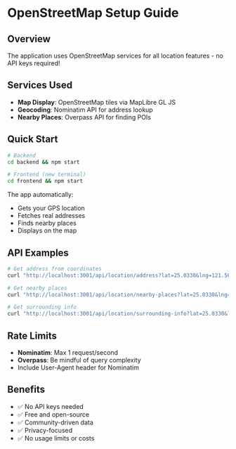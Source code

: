 # OpenStreetMap Setup Guide

## Overview
The application uses OpenStreetMap services for all location features - no API keys required!

## Services Used
- **Map Display**: OpenStreetMap tiles via MapLibre GL JS
- **Geocoding**: Nominatim API for address lookup
- **Nearby Places**: Overpass API for finding POIs

## Quick Start
```bash
# Backend
cd backend && npm start

# Frontend (new terminal)
cd frontend && npm start
```

The app automatically:
- Gets your GPS location
- Fetches real addresses
- Finds nearby places
- Displays on the map

## API Examples

```bash
# Get address from coordinates
curl "http://localhost:3001/api/location/address?lat=25.0330&lng=121.5654"

# Get nearby places
curl "http://localhost:3001/api/location/nearby-places?lat=25.0330&lng=121.5654&category=restaurant"

# Get surrounding info
curl "http://localhost:3001/api/location/surrounding-info?lat=25.0330&lng=121.5654"
```

## Rate Limits
- **Nominatim**: Max 1 request/second
- **Overpass**: Be mindful of query complexity
- Include User-Agent header for Nominatim

## Benefits
- ✅ No API keys needed
- ✅ Free and open-source
- ✅ Community-driven data
- ✅ Privacy-focused
- ✅ No usage limits or costs
